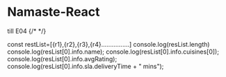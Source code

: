 # Namaste-React 



till E04 
{/* 
        <ResturantCard resData ={resList[0]}/>
        <ResturantCard resData ={resList[1]}/>
        <ResturantCard resData ={resList[2]}/>
        <ResturantCard resData ={resList[3]}/>
        <ResturantCard resData ={resList[4]}/>
        <ResturantCard resData ={resList[5]}/>
        <ResturantCard resData ={resList[6]}/>
        <ResturantCard resData ={resList[7]}/>
        <ResturantCard resData ={resList[8]}/> */}


const restList=[{r1},{r2},{r3},{r4}................]
console.log(resList.length)
console.log(resList[0].info.name);
console.log(resList[0].info.cuisines[0]);
console.log(resList[0].info.avgRating);
console.log(resList[0].info.sla.deliveryTime + " mins");